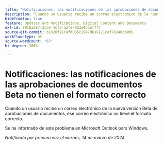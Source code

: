 ```yaml
---
title: "Notificaciones: las notificaciones de las aprobaciones de documentos Beta no tienen el formato correcto"
description: “Cuando un usuario recibe un correo electrónico de la nueva versión Beta de aprobaciones de documentos, ese correo electrónico no tiene el formato correcto. '
hidefromtoc: true
feature: Updates and Notifications, Digital Content and Documents
exl-id: 2918ad87-3cb5-4cf3-a2fe-033a4bbaffff
source-git-commit: b1b28f91c4fd065c1547d616121cef78346db995
workflow-type: ht
source-wordcount: '67'
ht-degree: 100%

---
```


# Notificaciones: las notificaciones de las aprobaciones de documentos Beta no tienen el formato correcto

Cuando un usuario recibe un correo electrónico de la nueva versión Beta de aprobaciones de documentos, ese correo electrónico no tiene el formato correcto.

Se ha informado de este problema en Microsoft Outlook para Windows.

_Notificado por primera vez el viernes, 14 de marzo de 2024._
